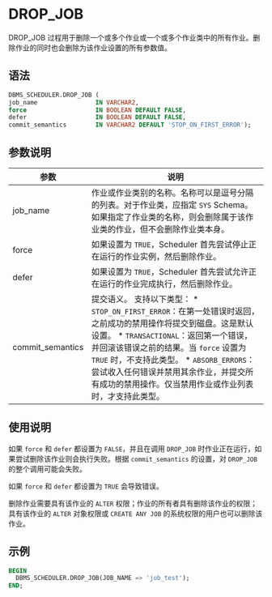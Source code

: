 DROP_JOB 
=============================

DROP_JOB 过程用于删除一个或多个作业或一个或多个作业类中的所有作业。删除作业的同时也会删除为该作业设置的所有参数值。

语法 
-----------------------

```sql
DBMS_SCHEDULER.DROP_JOB (
job_name                IN VARCHAR2,
force                   IN BOOLEAN DEFAULT FALSE,
defer                   IN BOOLEAN DEFAULT FALSE,
commit_semantics        IN VARCHAR2 DEFAULT 'STOP_ON_FIRST_ERROR');
```



参数说明 
-------------------------



|        参数        |                                                                                                                                                                                     说明                                                                                                                                                                                      |
|------------------|-----------------------------------------------------------------------------------------------------------------------------------------------------------------------------------------------------------------------------------------------------------------------------------------------------------------------------------------------------------------------------|
| job_name         | 作业或作业类别的名称。名称可以是逗号分隔的列表。对于作业类，应指定 `SYS` Schema。 如果指定了作业类的名称，则会删除属于该作业类的作业，但不会删除作业类本身。                                                                                                                                                                                                                                                                       |
| force            | 如果设置为 `TRUE`，Scheduler 首先尝试停止正在运行的作业实例，然后删除作业。                                                                                                                                                                                                                                                                                                                              |
| defer            | 如果设置为 `TRUE`，Scheduler 首先尝试允许正在运行的作业完成执行，然后删除作业。                                                                                                                                                                                                                                                                                                                            |
| commit_semantics | 提交语义。 支持以下类型： * `STOP_ON_FIRST_ERROR`：在第一处错误时返回，之前成功的禁用操作将提交到磁盘。这是默认设置。   * `TRANSACTIONAL`：返回第一个错误，并回滚该错误之前的结果。当 `force` 设置为 `TRUE` 时，不支持此类型。   * `ABSORB_ERRORS`：尝试收入任何错误并禁用其余作业，并提交所有成功的禁用操作。仅当禁用作业或作业列表时，才支持此类型。    |



使用说明 
-------------------------

如果 `force` 和 `defer` 都设置为 `FALSE`，并且在调用 `DROP_JOB` 时作业正在运行，如果尝试删除该作业则会执行失败。根据 `commit_semantics` 的设置，对 `DROP_JOB` 的整个调用可能会失败。

如果 `force` 和 `defer` 都设置为 `TRUE` 会导致错误。

删除作业需要具有该作业的 `ALTER` 权限；作业的所有者具有删除该作业的权限；具有该作业的 `ALTER` 对象权限或 `CREATE ANY JOB` 的系统权限的用户也可以删除该作业。

示例 
-----------------------

```sql
BEGIN 
  DBMS_SCHEDULER.DROP_JOB(JOB_NAME => 'job_test'); 
END; 
```


